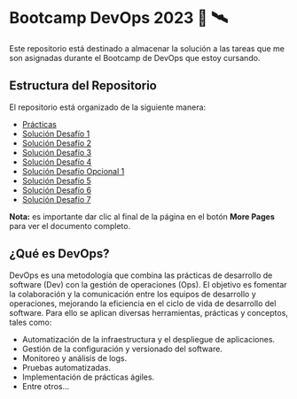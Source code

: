 # Bootcamp DevOps 2023 :rocket: :artificial_satellite:

Este repositorio está destinado a almacenar la solución a las tareas que me son asignadas durante el Bootcamp de DevOps que estoy cursando.

## Estructura del Repositorio

El repositorio está organizado de la siguiente manera:

- [Prácticas](Practicas/)
- [Solución Desafío 1](https://github.com/BambooThink/BootcampDevOps2023/blob/fb1c5bf4729cbc3501b452dbef4b4bb7ef58aa1a/Soluci%C3%B3n%20Desaf%C3%ADo%20DevOps%20No.%201%20-%20Marco%20Vanegas.pdf)
- [Solución Desafío 2](https://github.com/BambooThink/BootcampDevOps2023/blob/fb1c5bf4729cbc3501b452dbef4b4bb7ef58aa1a/Soluci%C3%B3n%20Desaf%C3%ADo%20DevOps%20No.%202%20%20-%20Marco%20Vanegas.pdf)
- [Solución Desafío 3](https://github.com/BambooThink/BootcampDevOps2023/blob/fb1c5bf4729cbc3501b452dbef4b4bb7ef58aa1a/Soluci%C3%B3n%20Desafio%203%20-%20Marco%20Vanegas.pdf)
- [Solución Desafío 4](https://github.com/BambooThink/BootcampDevOps2023/blob/cccc100cb1dc4f96fa22a9b8451dab585a0acfa2/Soluci%C3%B3n%20Desafio%204%20-%20Marco%20Vanegas.pdf)
- [Solución Desafío Opcional 1](Solucion_Desafio_Opcional_1/)
- [Solución Desafío 5](Solucion_Desafio_5/)
- [Solución Desafío 6](Solucion_Desafio_6/)
- [Solución Desafío 7](Solucion_Desafio_7/)

**Nota:** es importante dar clic al final de la página en el botón __More Pages__ para ver el documento completo.

## ¿Qué es DevOps?

DevOps es una metodología que combina las prácticas de desarrollo de software (Dev) con la gestión de operaciones (Ops). El objetivo es fomentar la colaboración y la comunicación entre los equipos de desarrollo y operaciones, mejorando la eficiencia en el ciclo de vida de desarrollo del software. Para ello se aplican diversas herramientas, prácticas y conceptos, tales como:

- Automatización de la infraestructura y el despliegue de aplicaciones.
- Gestión de la configuración y versionado del software.
- Monitoreo y análisis de logs.
- Pruebas automatizadas.
- Implementación de prácticas ágiles.
- Entre otros...
